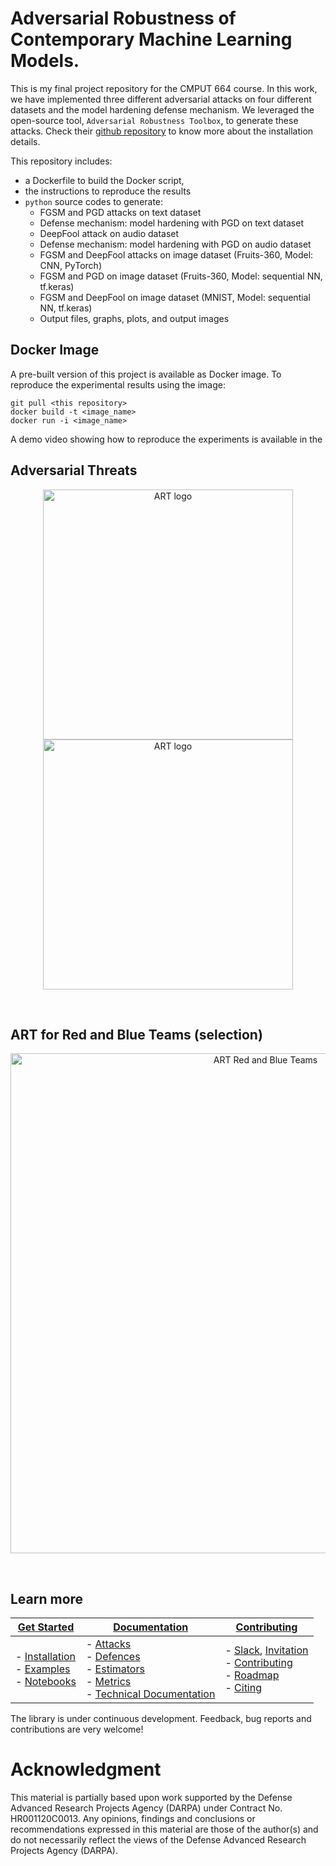 # Adversarial Robustness of Contemporary Machine Learning Models.

This is my final project repository for the CMPUT 664 course.
In this work, we have implemented three different adversarial attacks on four different datasets and the model hardening defense mechanism. We leveraged the open-source tool, `Adversarial Robustness Toolbox`, to generate these attacks. Check their [github repository](https://github.com/Trusted-AI/adversarial-robustness-toolbox) to know more about the installation details.

This repository includes:

* a Dockerfile to build the Docker script,
* the instructions to reproduce the results
* `python` source codes to generate:
  * FGSM and PGD attacks on text dataset
  * Defense mechanism: model hardening with PGD on text dataset
  * DeepFool attack on audio dataset
  * Defense mechanism: model hardening with PGD on audio dataset
  * FGSM and DeepFool attacks on image dataset (Fruits-360, Model: CNN, PyTorch)
  * FGSM and PGD on image dataset (Fruits-360, Model: sequential NN, tf.keras)
  * FGSM and DeepFool on image dataset (MNIST, Model: sequential NN, tf.keras)
  * Output files, graphs, plots, and output images

## Docker Image
A pre-built version of this project is available as Docker image. To reproduce the experimental results using the image:
```
git pull <this repository>
docker build -t <image_name>
docker run -i <image_name>
```

A demo video showing how to reproduce the experiments is available in the 
## Adversarial Threats

<p align="center">
  <img src="docs/images/adversarial_threats_attacker.png?raw=true" width="400" title="ART logo">
  <img src="docs/images/adversarial_threats_art.png?raw=true" width="400" title="ART logo">
</p>
<br />

## ART for Red and Blue Teams (selection)

<p align="center">
  <img src="docs/images/white_hat_blue_red.png?raw=true" width="800" title="ART Red and Blue Teams">
</p>
<br />

## Learn more

| **[Get Started][get-started]**     | **[Documentation][documentation]**     | **[Contributing][contributing]**           |
|-------------------------------------|-------------------------------|-----------------------------------|
| - [Installation][installation]<br>- [Examples](examples/README.md)<br>- [Notebooks](notebooks/README.md) | - [Attacks][attacks]<br>- [Defences][defences]<br>- [Estimators][estimators]<br>- [Metrics][metrics]<br>- [Technical Documentation](https://adversarial-robustness-toolbox.readthedocs.io) | - [Slack](https://ibm-art.slack.com), [Invitation](https://join.slack.com/t/ibm-art/shared_invite/enQtMzkyOTkyODE4NzM4LTA4NGQ1OTMxMzFmY2Q1MzE1NWI2MmEzN2FjNGNjOGVlODVkZDE0MjA1NTA4OGVkMjVkNmQ4MTY1NmMyOGM5YTg)<br>- [Contributing](CONTRIBUTING.md)<br>- [Roadmap][roadmap]<br>- [Citing][citing] |

[get-started]: https://github.com/Trusted-AI/adversarial-robustness-toolbox/wiki/Get-Started
[attacks]: https://github.com/Trusted-AI/adversarial-robustness-toolbox/wiki/ART-Attacks
[defences]: https://github.com/Trusted-AI/adversarial-robustness-toolbox/wiki/ART-Defences
[estimators]: https://github.com/Trusted-AI/adversarial-robustness-toolbox/wiki/ART-Estimators
[metrics]: https://github.com/Trusted-AI/adversarial-robustness-toolbox/wiki/ART-Metrics
[contributing]: https://github.com/Trusted-AI/adversarial-robustness-toolbox/wiki/Contributing
[documentation]: https://github.com/Trusted-AI/adversarial-robustness-toolbox/wiki/Documentation
[installation]: https://github.com/Trusted-AI/adversarial-robustness-toolbox/wiki/Get-Started#setup
[roadmap]: https://github.com/Trusted-AI/adversarial-robustness-toolbox/wiki/Roadmap
[citing]: https://github.com/Trusted-AI/adversarial-robustness-toolbox/wiki/Contributing#citing-art

The library is under continuous development. Feedback, bug reports and contributions are very welcome!

# Acknowledgment
This material is partially based upon work supported by the Defense Advanced Research Projects Agency (DARPA) under
Contract No. HR001120C0013. Any opinions, findings and conclusions or recommendations expressed in this material are
those of the author(s) and do not necessarily reflect the views of the Defense Advanced Research Projects Agency (DARPA).
